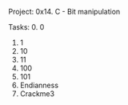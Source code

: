 Project: 0x14. C - Bit manipulation

Tasks:
0. 0 
1. 1 
2. 10 
3. 11 
4. 100 
5. 101 
6. Endianness 
7. Crackme3 
